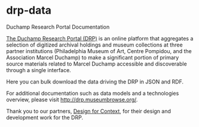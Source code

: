 # drp-data
Duchamp Research Portal Documentation

<a href="https://www.duchamparchives.org/">The Duchamp Research Portal (DRP)</a> is an online platform that aggregates a selection of digitized archival holdings and museum collections at three partner institutions (Philadelphia Museum of Art, Centre Pompidou, and the Association Marcel Duchamp) to make a significant portion of primary source materials related to Marcel Duchamp accessible and discoverable through a single interface.

Here you can bulk download the data driving the DRP in JSON and RDF.

For additional documentation such as data models and a technologies overview, please visit <a href="http://drp.museumbrowse.org/">http://drp.museumbrowse.org/</a>.

Thank you to our partners, <a href="https://www.designforcontext.com/">Design for Context</a>, for their design and development work for the DRP.
